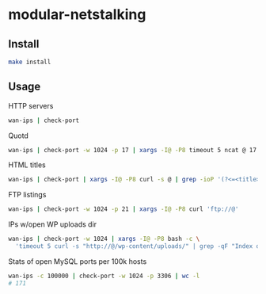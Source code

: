 # modular-netstalking

## Install

```sh
make install
```

## Usage

HTTP servers

```sh
wan-ips | check-port
```

Quotd

```sh
wan-ips | check-port -w 1024 -p 17 | xargs -I@ -P8 timeout 5 ncat @ 17
```
HTML titles

```sh
wan-ips | check-port | xargs -I@ -P8 curl -s @ | grep -ioP '(?<=<title>)[^<]+'
```

FTP listings

```sh
wan-ips | check-port -w 1024 -p 21 | xargs -I@ -P8 curl 'ftp://@'
```

IPs w/open WP uploads dir

```sh
wan-ips | check-port -w 1024 | xargs -I@ -P8 bash -c \
  'timeout 5 curl -s "http://@/wp-content/uploads/" | grep -qF "Index of" && echo @'
```

Stats of open MySQL ports per 100k hosts

```sh
wan-ips -c 100000 | check-port -w 1024 -p 3306 | wc -l
# 171
```
